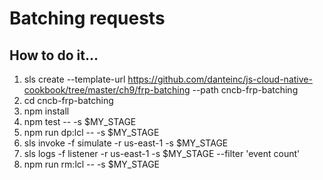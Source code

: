 # Batching requests

## How to do it...
1. sls create --template-url https://github.com/danteinc/js-cloud-native-cookbook/tree/master/ch9/frp-batching --path cncb-frp-batching
2. cd cncb-frp-batching
3. npm install
4. npm test -- -s $MY_STAGE
5. npm run dp:lcl -- -s $MY_STAGE
6. sls invoke -f simulate -r us-east-1 -s $MY_STAGE
7. sls logs -f listener -r us-east-1 -s $MY_STAGE --filter 'event count'
8. npm run rm:lcl -- -s $MY_STAGE
